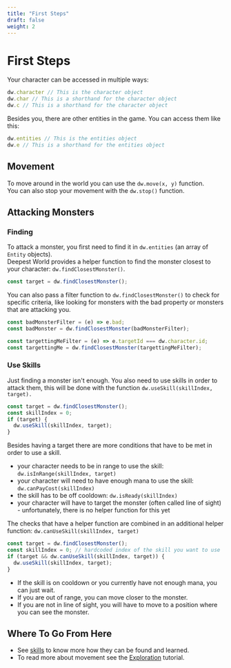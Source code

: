 ```yaml
---
title: "First Steps"
draft: false
weight: 2
---
```


# First Steps

Your character can be accessed in multiple ways:

```js
dw.character // This is the character object
dw.char // This is a shorthand for the character object
dw.c // This is a shorthand for the character object
```

Besides you, there are other entities in the game. You can access them like this:

```js
dw.entities // This is the entities object
dw.e // This is a shorthand for the entities object
```

## Movement

To move around in the world you can use the `dw.move(x, y)` function.  
You can also stop your movement with the `dw.stop()` function.

## Attacking Monsters

### Finding

To attack a monster, you first need to find it in `dw.entities` (an array of `Entity` objects).  
Deepest World provides a helper function to find the monster closest to your character: `dw.findClosestMonster()`.

```js
const target = dw.findClosestMonster();
```

You can also pass a filter function to `dw.findClosestMonster()` to check for specific criteria, 
like looking for monsters with the bad property or monsters that are attacking you.

```js
const badMonsterFilter = (e) => e.bad;
const badMonster = dw.findClosestMonster(badMonsterFilter);

const targettingMeFilter = (e) => e.targetId === dw.character.id;
const targettingMe = dw.findClosestMonster(targettingMeFilter);
```

### Use Skills

Just finding a monster isn't enough. You also need to use skills in order to attack them, 
this will be done with the function `dw.useSkill(skillIndex, target).`

```js
const target = dw.findClosestMonster();
const skillIndex = 0;
if (target) {
  dw.useSkill(skillIndex, target);
}
```

Besides having a target there are more conditions that have to be met in order to use a skill.

* your character needs to be in range to use the skill: `dw.isInRange(skillIndex, target)`
* your character will need to have enough mana to use the skill: `dw.canPayCost(skillIndex)`
* the skill has to be off cooldown: `dw.isReady(skillIndex)`
* your character will have to target the monster (often called line of sight) - unfortunately, there is no helper function for this yet
 
The checks that have a helper function are combined in an additional helper function: `dw.canUseSkill(skillIndex, target)`

```js
const target = dw.findClosestMonster();
const skillIndex = 0; // hardcoded index of the skill you want to use
if (target && dw.canUseSkill(skillIndex, target)) {
  dw.useSkill(skillIndex, target); 
}
```

* If the skill is on cooldown or you currently have not enough mana, you can just wait.
* If you are out of range, you can move closer to the monster.
* If you are not in line of sight, you will have to move to a position where you can see the monster.

## Where To Go From Here 

* See [skills](/game-mechanics/skills/) to know more how they can be found and learned.
* To read more about movement see the [Exploration](/tutorial/exploration/) tutorial.

